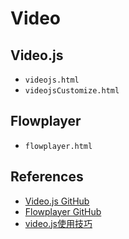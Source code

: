 # Video

## Video.js
- `videojs.html`
- `videojsCustomize.html`

## Flowplayer
- `flowplayer.html`

## References
- [Video.js GitHub](https://github.com/videojs/video.js)
- [Flowplayer GitHub](https://github.com/flowplayer/flowplayer)
- [video.js使用技巧](https://www.awaimai.com/2053.html)
